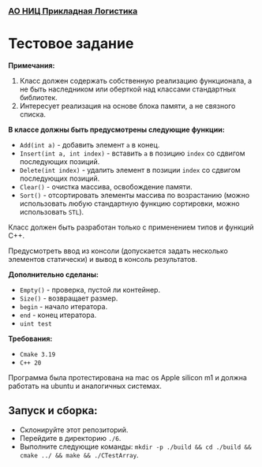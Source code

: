 ### [АО НИЦ Прикладная Логистика](https://cals.ru/)

# Тестовое задание

**Примечания:**
1. Класс должен содержать собственную реализацию функционала, а не быть наследником или оберткой над классами стандартных библиотек.
2. Интересует реализация на основе блока памяти, а не связного списка.

**В классе должны быть предусмотрены следующие функции:**

- `Add(int a)` - добавить элемент `a` в конец.
- `Insert(int a, int index)` - вставить `a` в позицию `index` со сдвигом последующих позиций.
- `Delete(int index)` - удалить элемент в позиции `index` со сдвигом последующих позиций.
- `Clear()` - очистка массива, освобождение памяти.
- `Sort()` - отсортировать элементы массива по возрастанию (можно использовать любую стандартную функцию сортировки, можно использовать `STL`).

Класс должен быть разработан только с применением типов и функций С++.

Предусмотреть ввод из консоли (допускается задать несколько элементов статически) и вывод в консоль результатов.

**Дополнительно сделаны:**

- `Empty()` - проверка, пустой ли контейнер.
- `Size()` - возвращает размер.
- `begin` - начало итератора.
- `end` - конец итератора.
- `uint test`

**Требования:**
- `Cmake 3.19`
- `C++ 20`

Программа была протестирована на mac os Apple silicon m1 и должна работать на ubuntu и аналогичных системах.

## Запуск и сборка:

- Склонируйте этот репозиторий.
- Перейдите в директорию `./6`.
- Выполните следующие команды: `mkdir -p ./build && cd ./build && cmake ../ && make && ./CTestArray`.
